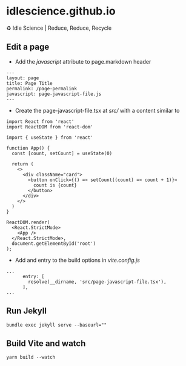 # idlescience.github.io
♻️ Idle Science | Reduce, Reduce, Recycle

## Edit a page

- Add the *javascript* attribute to page.markdown header
```
---
layout: page
title: Page Title
permalink: /page-permalink
javascript: page-javascript-file.js
---
```

- Create the page-javascript-file.tsx at *src/* with a content similar to
```
import React from 'react'
import ReactDOM from 'react-dom'

import { useState } from 'react'

function App() {
  const [count, setCount] = useState(0)

  return (
    <>
      <div className="card">
        <button onClick={() => setCount((count) => count + 1)}>
          count is {count}
        </button>
      </div>
    </>
  )
}

ReactDOM.render(
  <React.StrictMode>
    <App />
  </React.StrictMode>,
  document.getElementById('root')
);
```

- Add and entry to the build options in *vite.config.js*

```
...
      entry: [
        resolve(__dirname, 'src/page-javascript-file.tsx'),
      ],
...
```

## Run Jekyll
```
bundle exec jekyll serve --baseurl=""
```

## Build Vite and watch
```
yarn build --watch
```

